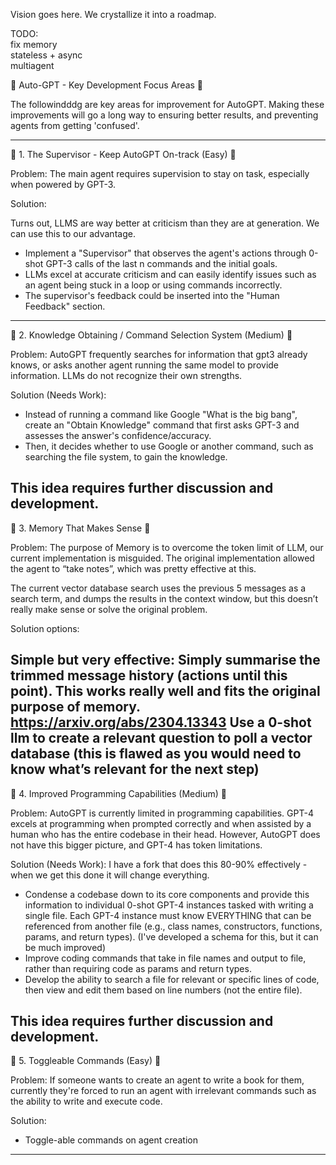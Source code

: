Vision goes here. We crystallize it into a roadmap.

TODO:  
    fix memory  
    stateless + async  
    multiagent  

🎯 Auto-GPT - Key Development Focus Areas 🎯

The followindddg are key areas for improvement for AutoGPT.
Making these improvements will go a long way to ensuring better results, and preventing agents from getting 'confused'.



------------------------------------------------------------------
🔧 1. The Supervisor - Keep AutoGPT On-track (Easy) 🔧

Problem: The main agent requires supervision to stay on task, especially when powered by GPT-3.

Solution:

Turns out, LLMS are way better at criticism than they are at generation. We can use this to our advantage.

- Implement a "Supervisor" that observes the agent's actions through 0-shot GPT-3 calls of the last n commands and the initial goals.
- LLMs excel at accurate criticism and can easily identify issues such as an agent being stuck in a loop or using commands incorrectly.
- The supervisor's feedback could be inserted into the "Human Feedback" section.
------------------------------------------------------------------
🔧 2. Knowledge Obtaining / Command Selection System (Medium) 🔧

Problem: AutoGPT frequently searches for information that gpt3 already knows, or asks another agent running the same model to provide information. LLMs do not recognize their own strengths.

Solution (Needs Work):

- Instead of running a command like Google "What is the big bang", create an "Obtain Knowledge" command that first asks GPT-3 and assesses the answer's confidence/accuracy.
- Then, it decides whether to use Google or another command, such as searching the file system, to gain the knowledge.


This idea requires further discussion and development.
------------------------------------------------------------------
🔧 3. Memory That Makes Sense 🔧

Problem:  The purpose of Memory is to overcome the token limit of LLM, our current implementation is misguided. The original implementation allowed the agent to “take notes”, which was pretty effective at this.

The current vector database search uses the previous 5 messages as a search term, and dumps the results in the context window, but this doesn’t really make sense or solve the original problem. 

Solution options:


Simple but very effective: Simply summarise the trimmed message history (actions until this point). This works really well and fits the original purpose of memory.
https://arxiv.org/abs/2304.13343 
Use a 0-shot llm to create a relevant question to poll a vector database (this is flawed as you would need to know what’s relevant for the next step)
------------------------------------------------------------------
🔧 4. Improved Programming Capabilities (Medium) 🔧

Problem:  AutoGPT is currently limited in programming capabilities. GPT-4 excels at programming when prompted correctly and when assisted by a human who has the entire codebase in their head. However, AutoGPT does not have this bigger picture, and GPT-4 has token limitations.

Solution (Needs Work):
I have a fork that does this 80-90% effectively - when we get this done it will change everything.

- Condense a codebase down to its core components and provide this information to individual 0-shot GPT-4 instances tasked with writing a single file. Each GPT-4 instance must know EVERYTHING that can be referenced from another file (e.g., class names, constructors, functions, params, and return types).  (I've developed a schema for this, but it can be much improved)
- Improve coding commands that take in file names and output to file, rather than requiring code as params and return types.
- Develop the ability to search a file for relevant or specific lines of code, then view and edit them based on line numbers (not the entire file).

This idea requires further discussion and development.
------------------------------------------------------------------
🔧 5. Toggleable Commands (Easy) 🔧

Problem: If someone wants to create an agent to write a book for them, currently they're forced to run an agent with irrelevant commands such as the ability to write and execute code.

Solution:
- Toggle-able commands on agent creation
------------------------------------------------------------------

